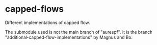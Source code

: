 capped-flows
============

Different implementations of capped flow.

The submodule used is not the main branch of "aurespf". It is the branch
"additional-capped-flow-implementations" by Magnus and Bo.
